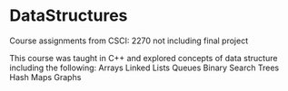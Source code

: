 # DataStructures
Course assignments from CSCI: 2270 not including final project

This course was taught in C++ and explored concepts of data structure including the following:
  Arrays
  Linked Lists
  Queues
  Binary Search Trees
  Hash Maps
  Graphs

